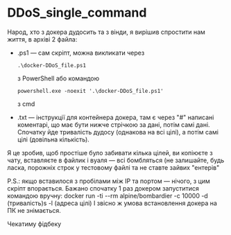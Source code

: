 # DDoS_single_command
 
Народ, хто з докера дудосить та з вінди, я вирішив спростити нам життя, в архіві 2 файла: 
* .ps1 — сам скріпт, можна викликати через 
    ```
    .\docker-DDoS_file.ps1
    ```
    з PowerShell або командою 
    ```
    powershell.exe -noexit '.\docker-DDoS_file.ps1'
    ```
    з cmd

* .txt — інструкції для контейнера докера, там є через "#" написані коментарі, що має бути нижче стрічкою за дані, потім самі дані. Спочатку йде тривалість дудосу (однакова на всі цілі), а потім самі цілі (довільна кількість).

Я це зробив, щоб простіше було забивати кілька цілей, ви копіюєте з чату, вставляєте в файлик і вуаля — всі бомбляться (не залишайте, будь ласка, порожніх строк у тестовому файлі та не ставте зайвих "ентерів"

P.S.: якщо вставилося з пробілами між IP та портом — нічого, з цим скріпт впорається. Бажано спочатку 1 раз докером запуститися командою вручну:
docker run -ti --rm alpine/bombardier -c 10000 -d (тривалість)s -l  (адреса цілі)
І звісно ж умова встановлення докера на ПК не знімається.

Чекатиму фідбеку
